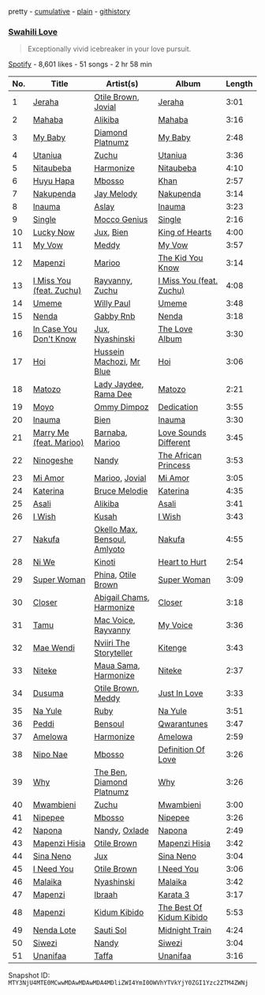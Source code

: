 pretty - [cumulative](/playlists/cumulative/37i9dQZF1DX1YGbV4eeC1J.md) - [plain](/playlists/plain/37i9dQZF1DX1YGbV4eeC1J) - [githistory](https://github.githistory.xyz/mackorone/spotify-playlist-archive/blob/main/playlists/plain/37i9dQZF1DX1YGbV4eeC1J)

### [Swahili Love ](https://open.spotify.com/playlist/37i9dQZF1DX1YGbV4eeC1J)

> Exceptionally vivid icebreaker in your love pursuit.

[Spotify](https://open.spotify.com/user/spotify) - 8,601 likes - 51 songs - 2 hr 58 min

| No. | Title | Artist(s) | Album | Length |
|---|---|---|---|---|
| 1 | [Jeraha](https://open.spotify.com/track/69NbI959pNXGGh5T7WYQHN) | [Otile Brown](https://open.spotify.com/artist/25txWhgJAzekbAaHuDzmwj), [Jovial](https://open.spotify.com/artist/0byBbjjMnPnPDMosIzKHO4) | [Jeraha](https://open.spotify.com/album/27ylTtbQEnXWmslV0pP70O) | 3:01 |
| 2 | [Mahaba](https://open.spotify.com/track/2Q5V16Cnv5yXoXoQKeJ9GT) | [Alikiba](https://open.spotify.com/artist/2nGoKcLdXktxEXvMdTDsIT) | [Mahaba](https://open.spotify.com/album/2CChdeShxi3qGFwGY9Xo2x) | 3:16 |
| 3 | [My Baby](https://open.spotify.com/track/3m9WNPWRYShDu975I5dYtH) | [Diamond Platnumz](https://open.spotify.com/artist/3cAisWS37sGCCtRgWfvrod) | [My Baby](https://open.spotify.com/album/3hMzqCdDnvkt4yPpqzZ4NW) | 2:48 |
| 4 | [Utaniua](https://open.spotify.com/track/7DuHELJeETVPQsRfjHHJoh) | [Zuchu](https://open.spotify.com/artist/6LzSS8yBk2YQpAvQxzOu0M) | [Utaniua](https://open.spotify.com/album/5TyVLtfv0jEnQ1Y7D0lcSb) | 3:36 |
| 5 | [Nitaubeba](https://open.spotify.com/track/4GU6tIn7Ic1kGiHYLP2r18) | [Harmonize](https://open.spotify.com/artist/1eCaedusgydlcn69blHOvL) | [Nitaubeba](https://open.spotify.com/album/4hEN4eOrVdc2TbBR85zePI) | 4:10 |
| 6 | [Huyu Hapa](https://open.spotify.com/track/20eKkFZ3C7N7saVxn7BfDR) | [Mbosso](https://open.spotify.com/artist/2aD5NzVGvpZmoMKu07M6Sa) | [Khan](https://open.spotify.com/album/3U9b6VslZuWzVmpxMLcPYO) | 2:57 |
| 7 | [Nakupenda](https://open.spotify.com/track/3TlutO6C5h7LgLcH0X8GMc) | [Jay Melody](https://open.spotify.com/artist/58JfjeSwt2vRDspRRp1b70) | [Nakupenda](https://open.spotify.com/album/0rupjiEp0TDMmvIx5nmTzN) | 3:14 |
| 8 | [Inauma](https://open.spotify.com/track/5o9Lrsb1ONwnFUoXs6yOav) | [Aslay](https://open.spotify.com/artist/2dAy5LichEXHjCkpzgcKJr) | [Inauma](https://open.spotify.com/album/6q5kvkKogPAOrzjYy3Y8mD) | 3:23 |
| 9 | [Single](https://open.spotify.com/track/0NEiPNvusJPXBP826yQbR7) | [Mocco Genius](https://open.spotify.com/artist/0qR7Js4rYymyutq0Sh8Fz9) | [Single](https://open.spotify.com/album/6CKL3hUQV87q3XFkeqabGb) | 2:16 |
| 10 | [Lucky Now](https://open.spotify.com/track/0acJFNdO38OUTHQP2x1XCN) | [Jux](https://open.spotify.com/artist/2ZLAPSgdMTOcovno5mGBZW), [Bien](https://open.spotify.com/artist/2zhossaaVN2pXg5p8o101X) | [King of Hearts](https://open.spotify.com/album/6uCDnh85xq0MH32euV8lrQ) | 4:00 |
| 11 | [My Vow](https://open.spotify.com/track/35AJw5elg1VkzJ5DlPN37T) | [Meddy](https://open.spotify.com/artist/1WryFbMe3DuToQGFN6Ke64) | [My Vow](https://open.spotify.com/album/77d7j2x9rppA6mBZIgPALC) | 3:57 |
| 12 | [Mapenzi](https://open.spotify.com/track/3aLDDpMZhXKMfIFzd5nTfP) | [Marioo](https://open.spotify.com/artist/4ZTqTkO2kj1doQrbqQ5KEe) | [The Kid You Know](https://open.spotify.com/album/4TBTg0A1DKJHDiOXwJ3m84) | 3:14 |
| 13 | [I Miss You \(feat\. Zuchu\)](https://open.spotify.com/track/48jlHKY7uwSlqsTf1dnhsw) | [Rayvanny](https://open.spotify.com/artist/7G9dCn1mqomAa0ucJoBm6J), [Zuchu](https://open.spotify.com/artist/6LzSS8yBk2YQpAvQxzOu0M) | [I Miss You \(feat\. Zuchu\)](https://open.spotify.com/album/1aqHzgNXXU3fuvrc2MRDBD) | 4:08 |
| 14 | [Umeme](https://open.spotify.com/track/3CxpOg8kGPAJRFG3S0j1kr) | [Willy Paul](https://open.spotify.com/artist/3CCHaNvCKYNWWrAYo5C8TL) | [Umeme](https://open.spotify.com/album/6Jo1JePWZCM5YsSLFH9ppI) | 3:48 |
| 15 | [Nenda](https://open.spotify.com/track/6RpnK5WTfd82wHnJlKcJBS) | [Gabby Rnb](https://open.spotify.com/artist/7qyETqoh8xSHGFFeNfOlmp) | [Nenda](https://open.spotify.com/album/4Bv7f63ScZR7DwLapCeVgk) | 3:18 |
| 16 | [In Case You Don't Know](https://open.spotify.com/track/6gGmfPBMuAYZsm78uaW9Cg) | [Jux](https://open.spotify.com/artist/2ZLAPSgdMTOcovno5mGBZW), [Nyashinski](https://open.spotify.com/artist/7KY9NaOVRmptl8vlpVomi6) | [The Love Album](https://open.spotify.com/album/6oGApINTocokzfDCkgVfkT) | 3:30 |
| 17 | [Hoi](https://open.spotify.com/track/5zhCjE9KiUCqZeKBwnsgIv) | [Hussein Machozi](https://open.spotify.com/artist/20okzd1cjkWwWOq4KvBszc), [Mr Blue](https://open.spotify.com/artist/1JPiOesbMiBVxVwjDYzOu2) | [Hoi](https://open.spotify.com/album/2bzN3eovanDiVHhnW9afer) | 3:06 |
| 18 | [Matozo](https://open.spotify.com/track/3JlUHb2FaiDc7eDBkzTjcZ) | [Lady Jaydee](https://open.spotify.com/artist/0ZKCb65YNJBoBaC3gMTijS), [Rama Dee](https://open.spotify.com/artist/27hjsspOc6tklAwGEEciks) | [Matozo](https://open.spotify.com/album/42JVY8b8306tmGSbdOwrog) | 2:21 |
| 19 | [Moyo](https://open.spotify.com/track/75A2GOq6uxZsdkJGPRU5FH) | [Ommy Dimpoz](https://open.spotify.com/artist/3xf0XXmoiUgVVyZBYYjpt6) | [Dedication](https://open.spotify.com/album/2POxnPAwIL0Lq9QKszh9Qg) | 3:55 |
| 20 | [Inauma](https://open.spotify.com/track/3HlLqEWLhoKV9GVVOFerQb) | [Bien](https://open.spotify.com/artist/2zhossaaVN2pXg5p8o101X) | [Inauma](https://open.spotify.com/album/2XucwpZyoKaEjM8lJyZCX5) | 3:30 |
| 21 | [Marry Me \(feat\. Marioo\)](https://open.spotify.com/track/0TS6oda4nNVHwn8k9V7SJu) | [Barnaba](https://open.spotify.com/artist/3ICwBdKVyEdVqFqZX0BAks), [Marioo](https://open.spotify.com/artist/4ZTqTkO2kj1doQrbqQ5KEe) | [Love Sounds Different](https://open.spotify.com/album/7uUGjipQKNBau0C3KASL56) | 3:45 |
| 22 | [Ninogeshe](https://open.spotify.com/track/2OKwqx3CX9dpU43iW6ycVP) | [Nandy](https://open.spotify.com/artist/2YfO4GV7JrFSXyfEoa5id3) | [The African Princess](https://open.spotify.com/album/4xkMgoIBjnVjk4Vj8YCjD2) | 3:53 |
| 23 | [Mi Amor](https://open.spotify.com/track/0bk32GtgvGAgaShB0Hj5oV) | [Marioo](https://open.spotify.com/artist/4ZTqTkO2kj1doQrbqQ5KEe), [Jovial](https://open.spotify.com/artist/0byBbjjMnPnPDMosIzKHO4) | [Mi Amor](https://open.spotify.com/album/5XWqrMOMNhND3bpeSHxjYm) | 3:05 |
| 24 | [Katerina](https://open.spotify.com/track/0TPkhwb04r1IwigUlmnN8K) | [Bruce Melodie](https://open.spotify.com/artist/2esEiOAGqbIDlRwwUK2wnP) | [Katerina](https://open.spotify.com/album/205OcJThFPWLVFc19sGU3U) | 4:35 |
| 25 | [Asali](https://open.spotify.com/track/6zOkUcfqRYE6vc1iIa2KtB) | [Alikiba](https://open.spotify.com/artist/2nGoKcLdXktxEXvMdTDsIT) | [Asali](https://open.spotify.com/album/1949QLHsnthywLL5n79tAz) | 3:41 |
| 26 | [I Wish](https://open.spotify.com/track/4GIfPrNdScX8VS7uL931G4) | [Kusah](https://open.spotify.com/artist/260q55nLIeMDgpXiUJYTRK) | [I Wish](https://open.spotify.com/album/3PHJ72Y8qHslPZ6gPIkj8V) | 3:43 |
| 27 | [Nakufa](https://open.spotify.com/track/2RzH7ZbIwhGWLy8H07HAB3) | [Okello Max](https://open.spotify.com/artist/4AIr4Ly0nJMjtcRg46naSp), [Bensoul](https://open.spotify.com/artist/09vo12hHajgG2cZzq0rGmE), [Amlyoto](https://open.spotify.com/artist/5X2uImif1VgMwjoNgzAkEP) | [Nakufa](https://open.spotify.com/album/2CWz097A1H3bExt8pHnaiH) | 4:55 |
| 28 | [Ni We](https://open.spotify.com/track/1xTb97ajiL7Rq3dMBk2UJu) | [Kinoti](https://open.spotify.com/artist/45KLKfGTZLK4BUZAv2l5sm) | [Heart to Hurt](https://open.spotify.com/album/4QEJSaRYujs6FtiF7gpctX) | 2:54 |
| 29 | [Super Woman](https://open.spotify.com/track/5xIH3YUZQb4XKsZREACXhL) | [Phina](https://open.spotify.com/artist/1gFTuZHiQgl5NAgqNEK2Rl), [Otile Brown](https://open.spotify.com/artist/25txWhgJAzekbAaHuDzmwj) | [Super Woman](https://open.spotify.com/album/2kUOQ8kdl8fA67IoHn784p) | 3:09 |
| 30 | [Closer](https://open.spotify.com/track/4tcINUMLwOk74IJqeoTv8W) | [Abigail Chams](https://open.spotify.com/artist/3jFSzxz2HWuQ7fDishuCE8), [Harmonize](https://open.spotify.com/artist/1eCaedusgydlcn69blHOvL) | [Closer](https://open.spotify.com/album/0w6C76lbJGFdiKQlwfYNPm) | 3:18 |
| 31 | [Tamu](https://open.spotify.com/track/0b4PfGB3CWfrE5DQZt6P9g) | [Mac Voice](https://open.spotify.com/artist/0gqdLMf9kqVNiUXaM5Dg1s), [Rayvanny](https://open.spotify.com/artist/7G9dCn1mqomAa0ucJoBm6J) | [My Voice](https://open.spotify.com/album/3rIFLWukhzKyepIqtohd28) | 3:36 |
| 32 | [Mae Wendi](https://open.spotify.com/track/6YPaq5MbxQDKxnODtg4CKy) | [Nviiri The Storyteller](https://open.spotify.com/artist/7xPDTxQrpZPvvI0LzuO73p) | [Kitenge](https://open.spotify.com/album/0s9GBxIYoI56h8XlNbY4ke) | 3:43 |
| 33 | [Niteke](https://open.spotify.com/track/3dWC1S6dok7pr1B3WyNvQQ) | [Maua Sama](https://open.spotify.com/artist/5U8jnk47jb3p6wCtb6SgS2), [Harmonize](https://open.spotify.com/artist/1eCaedusgydlcn69blHOvL) | [Niteke](https://open.spotify.com/album/0DJ6lEzgMYxW5om8AUwmpP) | 2:37 |
| 34 | [Dusuma](https://open.spotify.com/track/35riG35oLwfgvv8j5tSY9V) | [Otile Brown](https://open.spotify.com/artist/25txWhgJAzekbAaHuDzmwj), [Meddy](https://open.spotify.com/artist/1WryFbMe3DuToQGFN6Ke64) | [Just In Love](https://open.spotify.com/album/61iIaWu85Ga1TtnIqIM4M1) | 3:33 |
| 35 | [Na Yule](https://open.spotify.com/track/3yXTg2aoTSA2IFo0XfEz8o) | [Ruby](https://open.spotify.com/artist/2ypTfYYhRIQFIYj6bdnKa6) | [Na Yule](https://open.spotify.com/album/2l5qQbYLacq6YJt78xdfZn) | 3:51 |
| 36 | [Peddi](https://open.spotify.com/track/3aHrxlOER0GudlLbdejqyq) | [Bensoul](https://open.spotify.com/artist/09vo12hHajgG2cZzq0rGmE) | [Qwarantunes](https://open.spotify.com/album/3cg69VcGmpzSHxSV1OA1E5) | 3:47 |
| 37 | [Amelowa](https://open.spotify.com/track/2EiGkSOY6o01g9gDm1lrzk) | [Harmonize](https://open.spotify.com/artist/1eCaedusgydlcn69blHOvL) | [Amelowa](https://open.spotify.com/album/0cb7S8oT18YIVZDoiqlytV) | 2:59 |
| 38 | [Nipo Nae](https://open.spotify.com/track/69MBM4xMmFI2yq3o6myuAC) | [Mbosso](https://open.spotify.com/artist/2aD5NzVGvpZmoMKu07M6Sa) | [Definition Of Love](https://open.spotify.com/album/6Tc5JDXdbemLvldos05cfp) | 3:26 |
| 39 | [Why](https://open.spotify.com/track/6TlZkvGTKWJXtYUx4XGCyv) | [The Ben](https://open.spotify.com/artist/71jxVM5UsQTnPa9DpkK21E), [Diamond Platnumz](https://open.spotify.com/artist/3cAisWS37sGCCtRgWfvrod) | [Why](https://open.spotify.com/album/4qdyzWegDBzlnPfl0FmBaB) | 3:26 |
| 40 | [Mwambieni](https://open.spotify.com/track/0RHpqRNqC51Jb3BFvRjhB9) | [Zuchu](https://open.spotify.com/artist/6LzSS8yBk2YQpAvQxzOu0M) | [Mwambieni](https://open.spotify.com/album/5KWJSzOB7rysi3VT90lTAJ) | 3:00 |
| 41 | [Nipepee](https://open.spotify.com/track/6Cpbvi6GoTfDBYkObnuNNp) | [Mbosso](https://open.spotify.com/artist/2aD5NzVGvpZmoMKu07M6Sa) | [Nipepee](https://open.spotify.com/album/12AXAhxziLLk6R33nyxejH) | 3:26 |
| 42 | [Napona](https://open.spotify.com/track/0vqWa6py4X96uFeaue6DKv) | [Nandy](https://open.spotify.com/artist/2YfO4GV7JrFSXyfEoa5id3), [Oxlade](https://open.spotify.com/artist/3WTrdbZU99dgTtt3ZkyamT) | [Napona](https://open.spotify.com/album/2g6WReKqmaMix2XTl58AI6) | 2:49 |
| 43 | [Mapenzi Hisia](https://open.spotify.com/track/2NUmT9bkWTOKwXyphQgm1I) | [Otile Brown](https://open.spotify.com/artist/25txWhgJAzekbAaHuDzmwj) | [Mapenzi Hisia](https://open.spotify.com/album/5swq13J3dliwnstBBplZ3I) | 3:42 |
| 44 | [Sina Neno](https://open.spotify.com/track/2Yk3KiXjSg8ORhcZDyyAzv) | [Jux](https://open.spotify.com/artist/2ZLAPSgdMTOcovno5mGBZW) | [Sina Neno](https://open.spotify.com/album/0VKiClYPw1xnyj40w0wVnD) | 3:04 |
| 45 | [I Need You](https://open.spotify.com/track/65r5JlLLlCPfpAAQH1Nsv8) | [Otile Brown](https://open.spotify.com/artist/25txWhgJAzekbAaHuDzmwj) | [I Need You](https://open.spotify.com/album/3uRFdty1rcadmo53p0ydVZ) | 3:06 |
| 46 | [Malaika](https://open.spotify.com/track/0HmfKWUkWltmnyHFdFBA4X) | [Nyashinski](https://open.spotify.com/artist/7KY9NaOVRmptl8vlpVomi6) | [Malaika](https://open.spotify.com/album/3yPFOMzNH7EAJVDPZpyMsj) | 3:42 |
| 47 | [Mapenzi](https://open.spotify.com/track/3mZvb0NR0xI1OsD0U8yeQx) | [Ibraah](https://open.spotify.com/artist/0Dxcbz9hjyAdLULzwZcxWe) | [Karata 3](https://open.spotify.com/album/0eJGPJNelIGnxeFMsbIlS4) | 3:17 |
| 48 | [Mapenzi](https://open.spotify.com/track/2e2dNpszZC0sCEuvfKVyQu) | [Kidum Kibido](https://open.spotify.com/artist/78NwwxOZkV9sNsdIYDWN9D) | [The Best Of Kidum Kibido](https://open.spotify.com/album/0W8soVwIq910Q2NYsDSZd7) | 5:53 |
| 49 | [Nenda Lote](https://open.spotify.com/track/66UNdqwxnjpfQdu3cD0lk5) | [Sauti Sol](https://open.spotify.com/artist/4Rj9lQm9oSiMlirgpsM6eo) | [Midnight Train](https://open.spotify.com/album/2R0nfEjaMFMb8qyPnQmDzK) | 4:24 |
| 50 | [Siwezi](https://open.spotify.com/track/7d5eqMMgXk3OoAhqHhkyCs) | [Nandy](https://open.spotify.com/artist/2YfO4GV7JrFSXyfEoa5id3) | [Siwezi](https://open.spotify.com/album/0M0knAvFHP6OjjxSSIsNRy) | 3:04 |
| 51 | [Unanifaa](https://open.spotify.com/track/3q81v91aFYkdrEYqJxB5PD) | [Taffa](https://open.spotify.com/artist/44lGZ9vJnHuATkGDWNB9vq) | [Unanifaa](https://open.spotify.com/album/1nTkTNj7XrcLcrGxkos0OG) | 3:16 |

Snapshot ID: `MTY3NjU4MTE0MCwwMDAwMDAwMDA4MDliZWI4YmI0OWVhYTVkYjY0ZGI1Yzc2ZTM4ZWNj`
